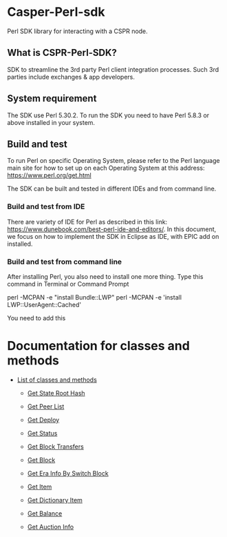 # Casper-Perl-sdk

Perl SDK library for interacting with a CSPR node.

## What is CSPR-Perl-SDK?

SDK  to streamline the 3rd party Perl client integration processes. Such 3rd parties include exchanges & app developers. 

## System requirement

The SDK use Perl 5.30.2. To run the SDK you need to have Perl 5.8.3 or above installed in your system.

## Build and test

To run Perl on specific Operating System, please refer to the Perl language main site for how to set up on each Operating System at this address: https://www.perl.org/get.html

The SDK can be built and tested in different IDEs and from command line.
### Build and test from IDE
There are variety of IDE for Perl as described in this link: https://www.dunebook.com/best-perl-ide-and-editors/. 
In this document, we focus on how to implement the SDK in Eclipse as IDE, with EPIC add on installed.
### Build and test from command line
After installing Perl, you also need to install one more thing.
Type this command in Terminal or Command Prompt

perl -MCPAN -e "install Bundle::LWP"
perl -MCPAN -e 'install LWP::UserAgent::Cached'

You need to add this 
# Documentation for classes and methods

* [List of classes and methods](./docs/Help.md#list-of-rpc-methods)

  -  [Get State Root Hash](./docs/Help.md#i-get-state-root-hash)

  -  [Get Peer List](./docs/Help.md#ii-get-peers-list)

  -  [Get Deploy](./docs/Help.md#iii-get-deploy)
  
  -  [Get Status](./docs/Help.md#iv-get-status)
  
  -  [Get Block Transfers](./docs/Help.md#v-get-block-transfers)
  
  -  [Get Block](./docs/Help.md#vi-get-block)
  
  -  [Get Era Info By Switch Block](./docs/Help.md#vii-get-era-info-by-switch-block)
  
  -  [Get Item](./docs/Help.md#vii-get-item)
  
  -  [Get Dictionary Item](./docs/Help.md#ix-get-dictionaray-item)
  
  -  [Get Balance](./docs/Help.md#x-get-balance)
  
  -  [Get Auction Info](./docs/Help.md#xi-get-auction-info)

